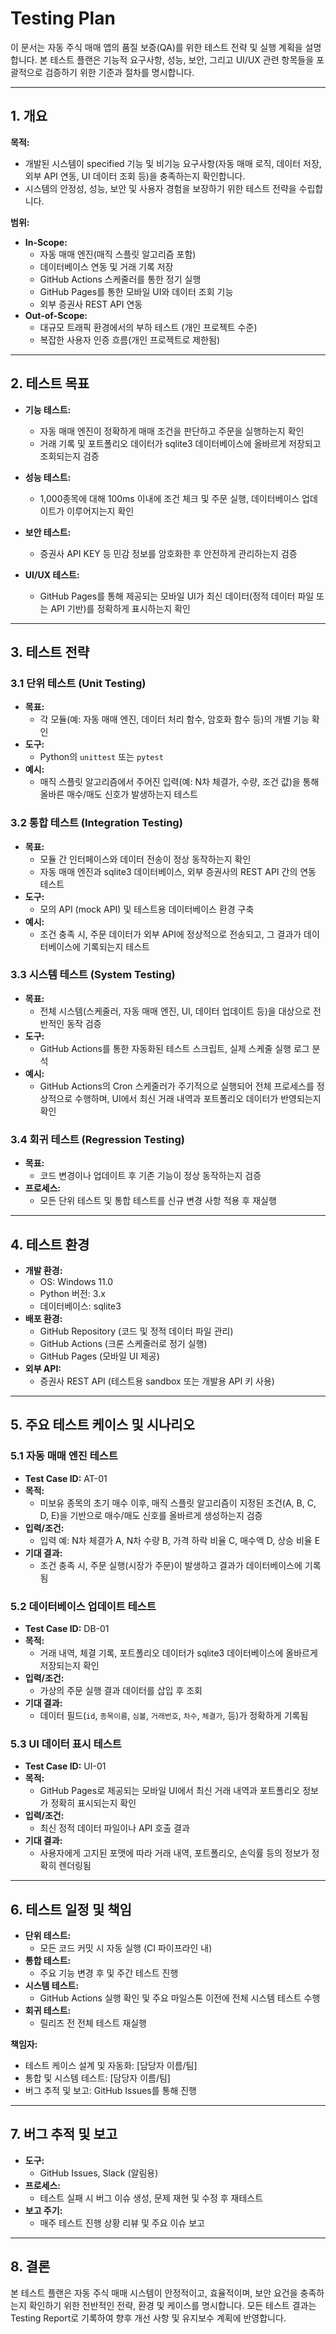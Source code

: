 # Testing Plan

이 문서는 자동 주식 매매 앱의 품질 보증(QA)를 위한 테스트 전략 및 실행 계획을 설명합니다. 본 테스트 플랜은 기능적 요구사항, 성능, 보안, 그리고 UI/UX 관련 항목들을 포괄적으로 검증하기 위한 기준과 절차를 명시합니다.

---

## 1. 개요

**목적:**  
- 개발된 시스템이 specified 기능 및 비기능 요구사항(자동 매매 로직, 데이터 저장, 외부 API 연동, UI 데이터 조회 등)을 충족하는지 확인합니다.
- 시스템의 안정성, 성능, 보안 및 사용자 경험을 보장하기 위한 테스트 전략을 수립합니다.

**범위:**  
- **In-Scope:**  
    - 자동 매매 엔진(매직 스플릿 알고리즘 포함)
    - 데이터베이스 연동 및 거래 기록 저장
    - GitHub Actions 스케줄러를 통한 정기 실행
    - GitHub Pages를 통한 모바일 UI와 데이터 조회 기능
    - 외부 증권사 REST API 연동
- **Out-of-Scope:**  
    - 대규모 트래픽 환경에서의 부하 테스트 (개인 프로젝트 수준)
    - 복잡한 사용자 인증 흐름(개인 프로젝트로 제한됨)

---

## 2. 테스트 목표

- **기능 테스트:**  
  - 자동 매매 엔진이 정확하게 매매 조건을 판단하고 주문을 실행하는지 확인
  - 거래 기록 및 포트폴리오 데이터가 sqlite3 데이터베이스에 올바르게 저장되고 조회되는지 검증

- **성능 테스트:**  
  - 1,000종목에 대해 100ms 이내에 조건 체크 및 주문 실행, 데이터베이스 업데이트가 이루어지는지 확인

- **보안 테스트:**  
  - 증권사 API KEY 등 민감 정보를 암호화한 후 안전하게 관리하는지 검증

- **UI/UX 테스트:**  
  - GitHub Pages를 통해 제공되는 모바일 UI가 최신 데이터(정적 데이터 파일 또는 API 기반)를 정확하게 표시하는지 확인

---

## 3. 테스트 전략

### 3.1 단위 테스트 (Unit Testing)
- **목표:**  
  - 각 모듈(예: 자동 매매 엔진, 데이터 처리 함수, 암호화 함수 등)의 개별 기능 확인
- **도구:**  
  - Python의 `unittest` 또는 `pytest`
- **예시:**  
  - 매직 스플릿 알고리즘에서 주어진 입력(예: N차 체결가, 수량, 조건 값)을 통해 올바른 매수/매도 신호가 발생하는지 테스트

### 3.2 통합 테스트 (Integration Testing)
- **목표:**  
  - 모듈 간 인터페이스와 데이터 전송이 정상 동작하는지 확인
  - 자동 매매 엔진과 sqlite3 데이터베이스, 외부 증권사의 REST API 간의 연동 테스트
- **도구:**  
  - 모의 API (mock API) 및 테스트용 데이터베이스 환경 구축
- **예시:**  
  - 조건 충족 시, 주문 데이터가 외부 API에 정상적으로 전송되고, 그 결과가 데이터베이스에 기록되는지 테스트

### 3.3 시스템 테스트 (System Testing)
- **목표:**  
  - 전체 시스템(스케줄러, 자동 매매 엔진, UI, 데이터 업데이트 등)을 대상으로 전반적인 동작 검증
- **도구:**  
  - GitHub Actions를 통한 자동화된 테스트 스크립트, 실제 스케줄 실행 로그 분석
- **예시:**  
  - GitHub Actions의 Cron 스케줄러가 주기적으로 실행되어 전체 프로세스를 정상적으로 수행하며, UI에서 최신 거래 내역과 포트폴리오 데이터가 반영되는지 확인

### 3.4 회귀 테스트 (Regression Testing)
- **목표:**  
  - 코드 변경이나 업데이트 후 기존 기능이 정상 동작하는지 검증
- **프로세스:**  
  - 모든 단위 테스트 및 통합 테스트를 신규 변경 사항 적용 후 재실행

---

## 4. 테스트 환경

- **개발 환경:**  
  - OS: Windows 11.0  
  - Python 버전: 3.x  
  - 데이터베이스: sqlite3  
- **배포 환경:**  
  - GitHub Repository (코드 및 정적 데이터 파일 관리)
  - GitHub Actions (크론 스케줄러로 정기 실행)
  - GitHub Pages (모바일 UI 제공)
- **외부 API:**  
  - 증권사 REST API (테스트용 sandbox 또는 개발용 API 키 사용)

---

## 5. 주요 테스트 케이스 및 시나리오

### 5.1 자동 매매 엔진 테스트
- **Test Case ID:** AT-01  
- **목적:**  
  - 미보유 종목의 초기 매수 이후, 매직 스플릿 알고리즘이 지정된 조건(A, B, C, D, E)을 기반으로 매수/매도 신호를 올바르게 생성하는지 검증  
- **입력/조건:**  
  - 입력 예: N차 체결가 A, N차 수량 B, 가격 하락 비율 C, 매수액 D, 상승 비율 E  
- **기대 결과:**  
  - 조건 충족 시, 주문 실행(시장가 주문)이 발생하고 결과가 데이터베이스에 기록됨

### 5.2 데이터베이스 업데이트 테스트
- **Test Case ID:** DB-01  
- **목적:**  
  - 거래 내역, 체결 기록, 포트폴리오 데이터가 sqlite3 데이터베이스에 올바르게 저장되는지 확인  
- **입력/조건:**  
  - 가상의 주문 실행 결과 데이터를 삽입 후 조회  
- **기대 결과:**  
  - 데이터 필드(`id`, `종목이름`, `심볼`, `거래번호`, `차수`, `체결가`, 등)가 정확하게 기록됨

### 5.3 UI 데이터 표시 테스트
- **Test Case ID:** UI-01  
- **목적:**  
  - GitHub Pages로 제공되는 모바일 UI에서 최신 거래 내역과 포트폴리오 정보가 정확히 표시되는지 확인  
- **입력/조건:**  
  - 최신 정적 데이터 파일이나 API 호출 결과  
- **기대 결과:**  
  - 사용자에게 고지된 포맷에 따라 거래 내역, 포트폴리오, 손익률 등의 정보가 정확히 렌더링됨

---

## 6. 테스트 일정 및 책임

- **단위 테스트:**  
  - 모든 코드 커밋 시 자동 실행 (CI 파이프라인 내)
- **통합 테스트:**  
  - 주요 기능 변경 후 및 주간 테스트 진행
- **시스템 테스트:**  
  - GitHub Actions 실행 확인 및 주요 마일스톤 이전에 전체 시스템 테스트 수행
- **회귀 테스트:**  
  - 릴리즈 전 전체 테스트 재실행

**책임자:**  
- 테스트 케이스 설계 및 자동화: [담당자 이름/팀]
- 통합 및 시스템 테스트: [담당자 이름/팀]
- 버그 추적 및 보고: GitHub Issues를 통해 진행

---

## 7. 버그 추적 및 보고

- **도구:**  
  - GitHub Issues, Slack (알림용)
- **프로세스:**  
  - 테스트 실패 시 버그 이슈 생성, 문제 재현 및 수정 후 재테스트
- **보고 주기:**  
  - 매주 테스트 진행 상황 리뷰 및 주요 이슈 보고

---

## 8. 결론

본 테스트 플랜은 자동 주식 매매 시스템이 안정적이고, 효율적이며, 보안 요건을 충족하는지 확인하기 위한 전반적인 전략, 환경 및 케이스를 명시합니다. 모든 테스트 결과는 Testing Report로 기록하여 향후 개선 사항 및 유지보수 계획에 반영합니다.